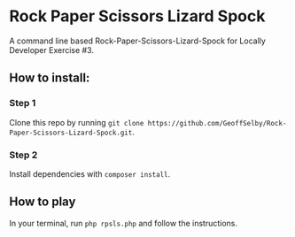 # Rock Paper Scissors Lizard Spock

A command line based Rock-Paper-Scissors-Lizard-Spock for Locally Developer Exercise #3.

## How to install:

### Step 1
Clone this repo by running `git clone https://github.com/GeoffSelby/Rock-Paper-Scissors-Lizard-Spock.git`.

### Step 2
Install dependencies with `composer install`. 

## How to play

In your terminal, run `php rpsls.php` and follow the instructions.

